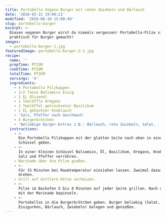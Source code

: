 ```yaml
---
title: Portobello Vegane Burger mit roten Zwiebeln und Bärlauch
date: '2016-03-21 19:00:21'
modified: '2016-06-10 15:00:49'
slug: portobello-burger
excerpt: >-
  Diesen veganen Burger wirst du niemals vergessen! Portobello-Pilze sind
  praktisch für Burger gemacht!
images:
  - portobello-burger-1.jpg
featuredImage: portobello-burger-2-1.jpg
recipe:
  name: ''
  prepTime: PT15M
  cookTime: PT20M
  totalTime: PT35M
  servings: '4'
  ingredients:
    - 4 Portobello Pilzkappen
    - 1/2 Tasse Balsamico Essig
    - 2 EL Olivenöl
    - 1 Teelöffle Oregano
    - 1 Teelöffel getrockneter Basilikum
    - 1 EL gehackter Knoblauch
    - 'Salz, Pfeffer nach Geschmack'
    - 4 Burgerbrötchen
    - 'Beliebige Burger-Extras z.B.: Bärlauch, rote Zwiebeln, Salat, ...'
  instructions:
    - >-
      Die Portobello Pilzkappen mit der glatten Seite nach oben in eine flasche
      Schüssel geben.
    - >-
      In einer kleinen Schüssel Balsamico, Öl, Basilikum, Oregano, Knoblauch,
      Salz und Pfeffer verrühren.
    - Marinade über die Pilze gießen.
    - >-
      Für 15 Minuten bei Raumtemperatur einziehen lassen. Zweimal dazwischen
      drehen.
    - Grill auf mittlere Hitze vorheizen.
    - >-
      Pilze im Backofen 5 bis 8 Minuten auf jeder Seite grillen. Nach dem Wenden
      mit der Marinade bepinseln.
    - >-
      Portobellos in die Burgerbrötchen geben. Burger beliebig (Salat, Tomaten,
      Essigurken, Bärlauch, Zwiebeln) belegen und genießen.
---
```


<!-- Image removed (no copyright): portobello-burger-1-640x424.jpg -->
